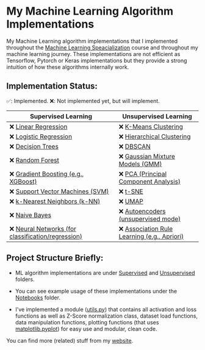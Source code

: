
# My Machine Learning Algorithm Implementations

My Machine Learning algorithm implementations that I implemented throughout the [Machine Learning Speacialization](https://www.coursera.org/specializations/machine-learning-introduction) course and throughout my machine learning journey. These implementations are not efficient as Tensorflow, Pytorch or Keras implementations but they provide a strong intuition of how these algorithms internally work.

## Implementation Status:
✅: Implemented.
❌: Not implemented yet, but will implement.

| Supervised Learning                  | Unsupervised Learning             |
|-------------------------------------|-----------------------------------|
| ❌ [Linear Regression](#) | ❌ [K-Means Clustering](#) |
| ❌ [Logistic Regression](#) | ❌ [Hierarchical Clustering](#) |
| ❌ [Decision Trees](#) | ❌ [DBSCAN](#) |
| ❌ [Random Forest](#) | ❌ [Gaussian Mixture Models (GMM)](#) |
| ❌ [Gradient Boosting (e.g., XGBoost)](#) | ❌ [PCA (Principal Component Analysis)](#)|
| ❌ [Support Vector Machines (SVM)](#) | ❌ [t-SNE](#) |
| ❌ [k-Nearest Neighbors (k-NN)](#) | ❌ [UMAP](#) |
| ❌ [Naive Bayes](#) | ❌ [Autoencoders (unsupervised mode)](#) |
| ❌ [Neural Networks (for classification/regression)](#) | ❌ [Association Rule Learning (e.g., Apriori)](#) |  

## Project Structure Briefly:

- ML algorithm implementations are under [Supervised](https://github.com/yasarkaancan/my_ml_implementations/tree/main/supervised) and [Unsupervised](https://github.com/yasarkaancan/my_ml_implementations/tree/main/unsupervised) folders.

- You can see example usage of these implementations under the [Notebooks](https://github.com/yasarkaancan/my_ml_implementations/tree/main/notebooks) folder.

- I've implemented a module ([utils.py](https://github.com/yasarkaancan/my_ml_implementations/tree/main/notebooks/utils.py)) that contains all activation and loss functions as well as Z-Score normalization class, dataset load functions, data manipulation functions, plotting functions (that uses [matplotlib.pyplot](https://matplotlib.org/3.5.3/api/_as_gen/matplotlib.pyplot.html)) for easy use and modular, clean code.
 
 You can find more (related) stuff from my [website](https://www.yasarkaancan.com).

